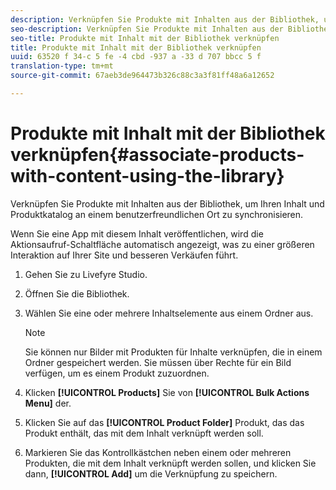 ```yaml
---
description: Verknüpfen Sie Produkte mit Inhalten aus der Bibliothek, um Ihren Inhalt und Produktkatalog an einem benutzerfreundlichen Ort zu synchronisieren.
seo-description: Verknüpfen Sie Produkte mit Inhalten aus der Bibliothek, um Ihren Inhalt und Produktkatalog an einem benutzerfreundlichen Ort zu synchronisieren.
seo-title: Produkte mit Inhalt mit der Bibliothek verknüpfen
title: Produkte mit Inhalt mit der Bibliothek verknüpfen
uuid: 63520 f 34-c 5 fe -4 cbd -937 a -33 d 707 bbcc 5 f
translation-type: tm+mt
source-git-commit: 67aeb3de964473b326c88c3a3f81ff48a6a12652

---
```



# Produkte mit Inhalt mit der Bibliothek verknüpfen{#associate-products-with-content-using-the-library}

Verknüpfen Sie Produkte mit Inhalten aus der Bibliothek, um Ihren Inhalt und Produktkatalog an einem benutzerfreundlichen Ort zu synchronisieren.

Wenn Sie eine App mit diesem Inhalt veröffentlichen, wird die Aktionsaufruf-Schaltfläche automatisch angezeigt, was zu einer größeren Interaktion auf Ihrer Site und besseren Verkäufen führt.

1. Gehen Sie zu Livefyre Studio.
1. Öffnen Sie die Bibliothek.
1. Wählen Sie eine oder mehrere Inhaltselemente aus einem Ordner aus.

   >[!NOTE]
   >
   >Sie können nur Bilder mit Produkten für Inhalte verknüpfen, die in einem Ordner gespeichert werden. Sie müssen über Rechte für ein Bild verfügen, um es einem Produkt zuzuordnen.

1. Klicken **[!UICONTROL Products]** Sie von **[!UICONTROL Bulk Actions Menu]** der.
1. Klicken Sie auf das **[!UICONTROL Product Folder]** Produkt, das das Produkt enthält, das mit dem Inhalt verknüpft werden soll.
1. Markieren Sie das Kontrollkästchen neben einem oder mehreren Produkten, die mit dem Inhalt verknüpft werden sollen, und klicken Sie dann, **[!UICONTROL Add]** um die Verknüpfung zu speichern.
